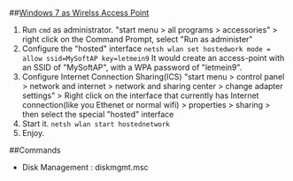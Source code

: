 ##[Windows 7 as Wirelss Access Point][1]
  1. Run `cmd` as administrator.
     "start menu > all programs > accessories" > right click on the Command Prompt, select "Run as administer"
  2. Configure the "hosted" interface
     `netsh wlan set hostedwork mode = allow ssid=MySoftAP key=letmein9`
     It would create an access-point with an SSID of "MySoftAP", with a WPA password of "letmein9".
  3. Configure Internet Connection Sharing(ICS)
     "start menu > control panel > network and internet > network and sharing center > change adapter settings" >
     Right click on the interface that currently has Internet connection(like you Ethenet or normal wifi) > properties > sharing >
     then select the special "hosted" interface
  4. Start it.
     `netsh wlan start hostednetwork`
  5. Enjoy.


##Commands
  - Disk Management : diskmgmt.msc






  [1]:http://blog.erratasec.com/2009/11/windows-7-includes-soft-ap.html#.UyufqVfpDzI
  [2]:http://www.ishanarora.com/2009/07/29/windows-7-as-a-wireless-access-point/
